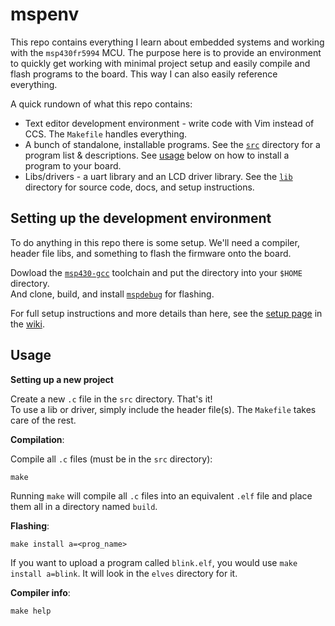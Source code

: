 # mspenv

This repo contains everything I learn about embedded systems and working with the `msp430fr5994` MCU. The purpose here is to provide an environment to quickly get working with minimal project setup and easily compile and flash programs to the board. This way I can also easily reference everything.

A quick rundown of what this repo contains:
- Text editor development environment - write code with Vim instead of CCS. The `Makefile` handles everything.
- A bunch of standalone, installable programs. See the [`src`](https://github.com/breakthatbass/msp430-env/tree/main/src) directory for a program list & descriptions. See [usage](https://github.com/breakthatbass/msp430-env/#Usage) below on how to install a program to your board.
- Libs/drivers - a uart library and an LCD driver library. See the [`lib`](https://github.com/breakthatbass/msp430-env/tree/main/lib) directory for source code, docs, and setup instructions.

## Setting up the development environment
To do anything in this repo there is some setup. We'll need a compiler, header file libs, and something to flash the firmware onto the board.

Dowload the [`msp430-gcc`](https://www.ti.com/tool/MSP430-GCC-OPENSOURCE) toolchain and put the directory into your `$HOME` directory.  
And clone, build, and install [`mspdebug`](https://github.com/dlbeer/mspdebug) for flashing.

For full setup instructions and more details than here, see the [setup page](https://github.com/breakthatbass/msp430-env/wiki/Setup#development-environment) in the [wiki](https://github.com/breakthatbass/msp430-env/wiki).

<!--
## Installation
Run the following script to install and fresh template for a new project. You must still manually install the tools listed above.
TODO: add mspdebug in the installation script
```sh
sh -c "`curl -fsSl https://raw.githubusercontent.com/breakthatbass/msp430-env/main/install.sh`"
```
-->

## Usage

**Setting up a new project**  

Create a new `.c` file in the `src` directory. That's it!  
To use a lib or driver, simply include the header file(s). The `Makefile` takes care of the rest.

**Compilation**:

Compile all `.c` files (must be in the `src` directory):
```
make
```
Running `make` will compile all `.c` files into an equivalent `.elf` file and place them all in a directory named `build`.

**Flashing**:
```
make install a=<prog_name>
```
If you want to upload a program called `blink.elf`, you would use `make install a=blink`. It will look in the `elves` directory for it.

**Compiler info**:
```
make help
```